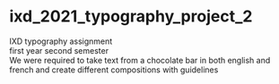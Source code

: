# ixd_2021_typography_project_2
IXD typography assignment
<br> 
first year second semester
<br>
We were required to take text from a chocolate bar in both english and french and create different compositions with guidelines
